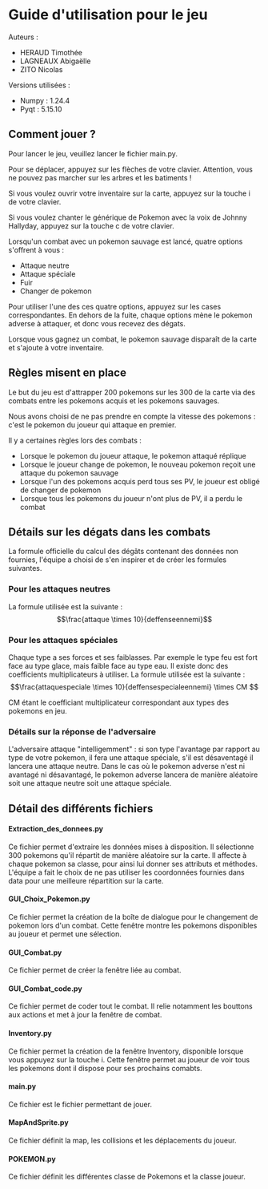 # Guide d'utilisation pour le jeu
Auteurs :
- HERAUD Timothée
- LAGNEAUX Abigaëlle
- ZITO Nicolas

Versions utilisées :
  - Numpy : 1.24.4
  - Pyqt : 5.15.10

## Comment jouer ?
Pour lancer le jeu, veuillez lancer le fichier main.py.

Pour se déplacer, appuyez sur les flèches de votre clavier. 
Attention, vous ne pouvez pas marcher sur les arbres et les batiments !

Si vous voulez ouvrir votre inventaire sur la carte, appuyez sur la touche i de votre clavier.

Si vous voulez chanter le générique de Pokemon avec la voix de Johnny Hallyday, appuyez sur la touche c de votre clavier.

Lorsqu'un combat avec un pokemon sauvage est lancé, quatre options s'offrent à vous :
  - Attaque neutre
  - Attaque spéciale
  - Fuir
  - Changer de pokemon

Pour utiliser l'une des ces quatre options, appuyez sur les cases correspondantes.
En dehors de la fuite, chaque options mène le pokemon adverse à attaquer, et donc vous recevez des dégats.

Lorsque vous gagnez un combat, le pokemon sauvage disparaît de la carte et s'ajoute à votre inventaire.

## Règles misent en place
Le but du jeu est d'attrapper 200 pokemons sur les 300 de la carte via des combats entre les pokemons acquis et les pokemons sauvages.

Nous avons choisi de ne pas prendre en compte la vitesse des pokemons : c'est le pokemon du joueur qui attaque en premier.

Il y a certaines règles lors des combats :
  - Lorsque le pokemon du joueur attaque, le pokemon attaqué réplique
  - Lorsque le joueur change de pokemon, le nouveau pokemon reçoit une attaque du pokemon sauvage
  - Lorsque l'un des pokemons acquis perd tous ses PV, le joueur est obligé de changer de pokemon
  - Lorsque tous les pokemons du joueur n'ont plus de PV, il a perdu le combat

## Détails sur les dégats dans les combats

La formule officielle du calcul des dégâts contenant des données non fournies, l'équipe a choisi de s'en inspirer et de créer les formules suivantes.

### Pour les attaques neutres
La formule utilisée est la suivante :
$$\frac{attaque \times 10}{deffenseennemi}$$

### Pour les attaques spéciales
Chaque type a ses forces et ses faiblasses. Par exemple le type feu est fort face au type glace, mais faible face au type eau. Il existe donc des coefficients multiplicateurs à utiliser.
La formule utilisée est la suivante :
$$\frac{attaquespeciale \times 10}{deffensespecialeennemi} \times CM $$

CM étant le coefficiant multiplicateur correspondant aux types des pokemons en jeu.

### Détails sur la réponse de l'adversaire
L'adversaire attaque "intelligemment" : si son type l'avantage par rapport au type de votre pokemon, il fera une attaque spéciale, s'il est désaventagé il lancera une attaque neutre.
Dans le cas où le pokemon adverse n'est ni avantagé ni désavantagé, le pokemon adverse lancera de manière aléatoire soit une attaque neutre soit une attaque spéciale.

## Détail des différents fichiers

#### Extraction_des_donnees.py
Ce fichier permet d'extraire les données mises à disposition. Il sélectionne 300 pokemons qu'il répartit de manière aléatoire sur la carte.
Il affecte à chaque pokemon sa classe, pour ainsi lui donner ses attributs et méthodes.
L'équipe a fait le choix de ne pas utiliser les coordonnées fournies dans data pour une meilleure répartition sur la carte.

#### GUI_Choix_Pokemon.py
Ce fichier permet la création de la boîte de dialogue pour le changement de pokemon lors d'un combat.
Cette fenêtre montre les pokemons disponibles au joueur et permet une sélection.

#### GUI_Combat.py
Ce fichier permet de créer la fenêtre liée au combat. 

#### GUI_Combat_code.py
Ce fichier permet de coder tout le combat. Il relie notamment les bouttons aux actions et met à jour la fenêtre de combat.

#### Inventory.py
Ce fichier permet la création de la fenêtre Inventory, disponible lorsque vous appuyez sur la touche i.
Cette fenêtre permet au joueur de voir tous les pokemons dont il dispose pour ses prochains comabts.

#### main.py
Ce fichier est le fichier permettant de jouer.

#### MapAndSprite.py
Ce fichier définit la map, les collisions et les déplacements du joueur. 

#### POKEMON.py
Ce fichier définit les différentes classe de Pokemons et la classe joueur.
